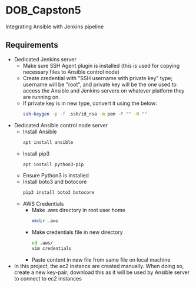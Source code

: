 # DOB_Capston5
Integrating Ansible with Jenkins pipeline

## Requirements
- Dedicated Jenkins server
  - Make sure SSH Agent plugin is installed (this is used for copying necessary files to Ansible control node)
  - Create credential with "SSH username with private key" type; username will be "root", and private key will be the one used to access the Ansible and Jenkins servers on whatever platform they are running on.
  - If private key is in new type, convert it using the below:
    ```Bash
    ssh-keygen -p -f .ssh/id_rsa -m pem -P "" -N ""
    ```
- Dedicated Ansible control node server
  - Install Ansible
    ```Bash
    apt install ansible
    ```
  - Install pip3
    ```Bash
    apt install python3-pip
    ```
  - Ensure Python3 is installed
  - Install boto3 and botocore
    ```Bash
    pip3 install boto3 botocore
    ```
  - AWS Credentials
    - Make .aws directory in root user home
      ```Bash
      mkdir .aws
      ```
    - Make credentials file in new directory
      ```Bash
      cd .aws/
      vim credentials
      ```
    - Paste content in new file from same file on local machine
- In this project, the ec2 instance are created manually.  When doing so, create a new key-pair; download this as it will be used by Ansible server to connect to ec2 instances